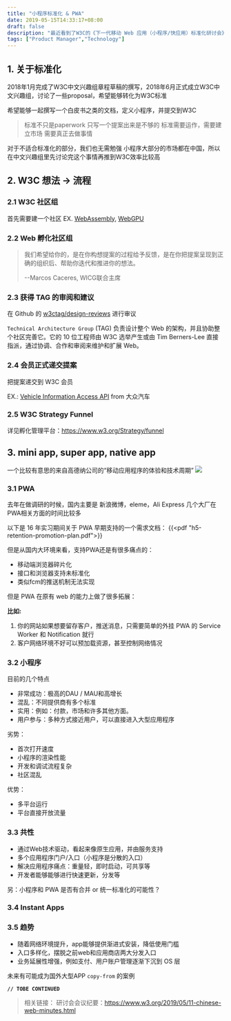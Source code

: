 ```yaml
---
title: "小程序标准化 & PWA"
date: 2019-05-15T14:33:17+08:00
draft: false
description: "最近看到了W3C的《下一代移动 Web 应用（小程序/快应用）标准化研讨会》的会议记要，整理下一些看法"
tags: ["Product Manager","Technology"]
---
```


## 1. 关于标准化

2018年1月完成了W3C中文兴趣组章程草稿的撰写，2018年6月正式成立W3C中文兴趣组，讨论了一些proposal，希望能够转化为W3C标准

希望能够一起撰写一个白皮书之类的文档，定义小程序，并提交到W3C

> 标准不只是paperwork
> 只写一个提案出来是不够的
> 标准需要运作，需要建立市场
> 需要真正去做事情

对于不适合标准化的部分，我们也无需勉强
小程序大部分的市场都在中国，所以在中文兴趣组里先讨论完这个事情再推到W3C效率比较高

## 2. W3C 想法 -> 流程

### 2.1 W3C 社区组

首先需要建一个社区
EX. [WebAssembly](https://www.w3.org/community/webassembly/), [WebGPU](https://www.w3.org/community/gpu/)

### 2.2 Web 孵化社区组

> 我们希望给你的，是在你构想提案的过程给予反馈，是在你把提案呈现到正确的组织后、帮助你迭代和推进你的想法。
>
> --Marcos Caceres, WICG联合主席

### 2.3 获得 TAG 的审阅和建议

在 Github 的 [w3ctag/design-reviews](https://github.com/w3ctag/design-reviews) 进行审议

`Technical Architecture Group` (TAG) 负责设计整个 Web 的架构，并且协助整个社区完善它。它的 10 位工程师由 W3C 选举产生或由 Tim Berners-Lee 直接指派，通过协调、合作和审阅来维护和扩展 Web。

### 2.4 会员正式递交提案

把提案递交到 W3C 会员

EX.: [Vehicle Information Access API](https://www.w3.org/Submission/2016/01/) from 大众汽车

### 2.5 W3C Strategy Funnel

详见孵化管理平台：<https://www.w3.org/Strategy/funnel>

## 3. mini app, super app, native app

一个比较有意思的来自高德纳公司的“移动应用程序的体验和技术周期”
![ ](https://storage.fredliang.cn/web/2019-05-15-065313.png)

### 3.1 PWA

去年在做调研的时候，国内主要是 新浪微博，eleme，Ali Express 几个大厂在PWA相关方面的时间比较多

以下是 16 年实习期间关于 PWA 早期支持的一个需求文档：
{{<pdf "h5-retention-promotion-plan.pdf">}}

但是从国内大环境来看，支持PWA还是有很多痛点的：

* 移动端浏览器碎片化
* 接口和浏览器支持未标准化
* 类似fcm的推送机制无法实现

但是 PWA 在原有 web 的能力上做了很多拓展：

**比如:**

1. 你的网站如果想要留存客户，推送消息，只需要简单的外挂 PWA 的 Service Worker 和 Notification 就行
2. 客户网络环境不好可以预加载资源，甚至控制网络情况

### 3.2 小程序

目前的几个特点

* 非常成功：极高的DAU / MAU和高增长
* 混乱：不同提供商有多个标准
* 实用：例如：付款，市场和许多其他方面。
* 用户参与：多种方式接近用户，可以直接进入大型应用程序

劣势：

* 首次打开速度
* 小程序的渲染性能
* 开发和调试流程复杂
* 社区混乱

优势：

* 多平台运行
* 平台直接开放流量

### 3.3 共性

* 通过Web技术驱动，看起来像原生应用，并由服务支持
* 多个应用程序门户/入口（小程序是分散的入口）
* 解决应用程序痛点：重量轻，即时启动，可共享等
* 开发者能够能够进行快速更新，分发等

另：小程序和 PWA 是否有合并 or 统一标准化的可能性？

### 3.4 Instant Apps

### 3.5 趋势

* 随着网络环境提升，app能够提供渐进式安装，降低使用门槛
* 入口多样化，摆脱之前web和应用商店两大分发入口
* 业务延展性增强，例如支付、用户账户管理逐渐下沉到 OS 层

未来有可能成为国外大型APP `copy-from` 的案例

**`// TOBE CONTINUED`**

> 相关链接：
> 研讨会会议纪要：<https://www.w3.org/2019/05/11-chinese-web-minutes.html>